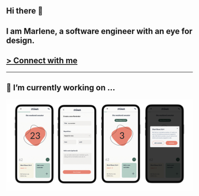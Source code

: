 ## Hi there 👋
## I am Marlene, a software engineer with an eye for design. 

## [> Connect with me](https://www.linkedin.com/in/marlene-goedecke/) 
<hr>

## 🔭 I’m currently working on ...

![image](./images/preview_stitchmate.jpg)





